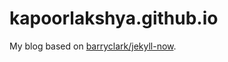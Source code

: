 # kapoorlakshya.github.io

My blog based on [barryclark/jekyll-now](https://github.com/barryclark/jekyll-now).